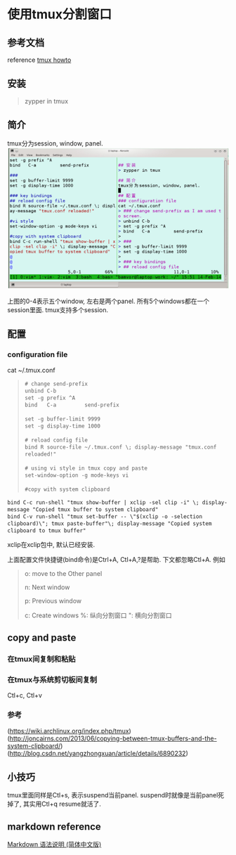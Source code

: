 # 使用tmux分割窗口

## 参考文档
reference [tmux howto](https://wiki.freebsdchina.org/software/t/tmux)

## 安装
> zypper in tmux

## 简介
tmux分为session, window, panel.
![tmux window and panel](tmux.jpg)

上图的0-4表示五个window, 左右是两个panel. 所有5个windows都在一个session里面. tmux支持多个session.

## 配置
### configuration file
cat ~/.tmux.conf
>     # change send-prefix
>     unbind C-b
>     set -g prefix ^A
>     bind   C-a         send-prefix
>     
>     set -g buffer-limit 9999
>     set -g display-time 1000
>     
>     # reload config file
>     bind R source-file ~/.tmux.conf \; display-message "tmux.conf reloaded!"
>     
>     # using vi style in tmux copy and paste
>     set-window-option -g mode-keys vi
>     
>     #copy with system clipboard
    bind C-c run-shell "tmux show-buffer | xclip -sel clip -i" \; display-message "Copied tmux buffer to system clipboard"
    bind C-v run-shell "tmux set-buffer -- \"$(xclip -o -selection clipboard)\"; tmux paste-buffer"\; display-message "Copied system clipboard to tmux buffer"

xclip在xclip包中, 默认已经安装.

上面配置文件快捷键(bind命令)是Ctrl+A, Ctl+A,?是帮助. 下文都忽略Ctl+A.
例如
> o: move to the Other panel
> 
> n: Next window
> 
> p: Previous window
> 
> c: Create windows
> %: 纵向分割窗口
> ": 横向分割窗口

## copy and paste
### 在tmux间复制和粘贴
[: 复制模式. 可以选择vim风格还是emcs风格. 我选择的是vim风格. 用hjkl等vim快捷键移动, 用空格开始复制区域的选择(区域会反白), 用回车结束.
]: paste.

### 在tmux与系统剪切板间复制
Ctl+c, Ctl+v

### 参考
(https://wiki.archlinux.org/index.php/tmux)
(http://joncairns.com/2013/06/copying-between-tmux-buffers-and-the-system-clipboard/)
(http://blog.csdn.net/yangzhongxuan/article/details/6890232)

## 小技巧
tmux里面同样是Ctl+s, 表示suspend当前panel. suspend时就像是当前panel死掉了, 其实用Ctl+q resume就活了.

## markdown reference
[Markdown 语法说明 (简体中文版)](http://wowubuntu.com/markdown/)

